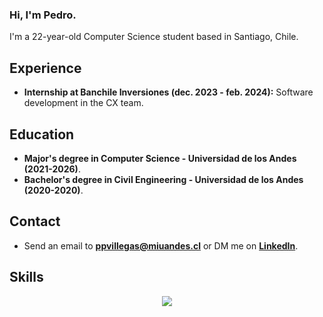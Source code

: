### Hi, I'm Pedro.

I'm a 22-year-old Computer Science student based in Santiago, Chile.

## Experience

- **Internship at Banchile Inversiones (dec. 2023 - feb. 2024):** Software development in the CX team.

## Education

- **Major's degree in Computer Science - Universidad de los Andes (2021-2026)**.
- **Bachelor's degree in Civil Engineering - Universidad de los Andes (2020-2020)**.

## Contact
- Send an email to **ppvillegas@miuandes.cl** or DM me on [**LinkedIn**](https://www.linkedin.com/in/pedro-pablo-villegas-celis-360589299/).

## Skills
<p align="center">
  <a href="https://github.com/PedroVillegasss">
    <img src="https://skillicons.dev/icons?i=python,c,cpp,js,html,css,postgres,ruby,bootstrap,rails,react" />
  </a>
</p>
